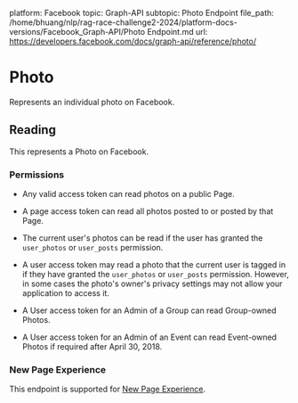 platform: Facebook
topic: Graph-API
subtopic: Photo Endpoint
file_path: /home/bhuang/nlp/rag-race-challenge2-2024/platform-docs-versions/Facebook_Graph-API/Photo Endpoint.md
url: https://developers.facebook.com/docs/graph-api/reference/photo/

# Photo

Represents an individual photo on Facebook.

## Reading

This represents a Photo on Facebook.

### Permissions

* Any valid access token can read photos on a public Page.
    
* A page access token can read all photos posted to or posted by that Page.
    
* The current user's photos can be read if the user has granted the `user_photos` or `user_posts` permission.
    
* A user access token may read a photo that the current user is tagged in if they have granted the `user_photos` or `user_posts` permission. However, in some cases the photo's owner's privacy settings may not allow your application to access it.
    
* A User access token for an Admin of a Group can read Group-owned Photos.
    
* A User access token for an Admin of an Event can read Event-owned Photos if required after April 30, 2018.
    

### New Page Experience

This endpoint is supported for [New Page Experience](https://developers.facebook.com/docs/pages/new-pages-experience/).
